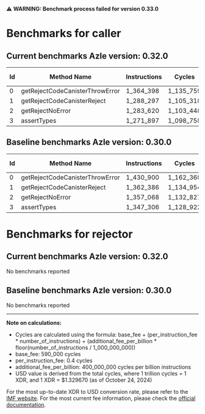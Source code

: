 ⚠️ **WARNING: Benchmark process failed for version 0.33.0**

# Benchmarks for caller

## Current benchmarks Azle version: 0.32.0

| Id  | Method Name                     | Instructions | Cycles    | USD           | USD/Million Calls | Change                             |
| --- | ------------------------------- | ------------ | --------- | ------------- | ----------------- | ---------------------------------- |
| 0   | getRejectCodeCanisterThrowError | 1_364_398    | 1_135_759 | $0.0000015102 | $1.51             | <font color="green">-66_502</font> |
| 1   | getRejectCodeCanisterReject     | 1_288_297    | 1_105_318 | $0.0000014697 | $1.46             | <font color="green">-74_089</font> |
| 2   | getRejectNoError                | 1_283_620    | 1_103_448 | $0.0000014672 | $1.46             | <font color="green">-73_448</font> |
| 3   | assertTypes                     | 1_271_897    | 1_098_758 | $0.0000014610 | $1.46             | <font color="green">-75_409</font> |

## Baseline benchmarks Azle version: 0.30.0

| Id  | Method Name                     | Instructions | Cycles    | USD           | USD/Million Calls |
| --- | ------------------------------- | ------------ | --------- | ------------- | ----------------- |
| 0   | getRejectCodeCanisterThrowError | 1_430_900    | 1_162_360 | $0.0000015456 | $1.54             |
| 1   | getRejectCodeCanisterReject     | 1_362_386    | 1_134_954 | $0.0000015091 | $1.50             |
| 2   | getRejectNoError                | 1_357_068    | 1_132_827 | $0.0000015063 | $1.50             |
| 3   | assertTypes                     | 1_347_306    | 1_128_922 | $0.0000015011 | $1.50             |

# Benchmarks for rejector

## Current benchmarks Azle version: 0.32.0

No benchmarks reported

## Baseline benchmarks Azle version: 0.30.0

No benchmarks reported

---

**Note on calculations:**

- Cycles are calculated using the formula: base_fee + (per_instruction_fee \* number_of_instructions) + (additional_fee_per_billion \* floor(number_of_instructions / 1_000_000_000))
- base_fee: 590_000 cycles
- per_instruction_fee: 0.4 cycles
- additional_fee_per_billion: 400_000_000 cycles per billion instructions
- USD value is derived from the total cycles, where 1 trillion cycles = 1 XDR, and 1 XDR = $1.329670 (as of October 24, 2024)

For the most up-to-date XDR to USD conversion rate, please refer to the [IMF website](https://www.imf.org/external/np/fin/data/rms_sdrv.aspx).
For the most current fee information, please check the [official documentation](https://internetcomputer.org/docs/current/developer-docs/gas-cost#execution).
